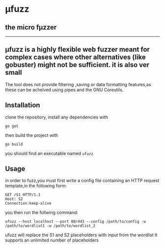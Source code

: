 # µfuzz
## the micro fµzzer
---
µfuzz is a highly flexible web fuzzer meant for complex cases where other alternatives (like gobuster) might not be sufficient. it is also ver small
---
The tool does not provide filtering ,saving or data formatting features,as these can be acheived using pipes and the GNU Coreutils.

## Installation
clone the repository,
install any dependencies with

```
go get
```
then build the project with

```
go build
```

you should find an executable named `ufuzz`
## Usage

in order to fuzz,you must first write a config file containing an HTTP request template,in the following form:

```
GET /S1 HTTP/1.1
Host: S2
Connection:keep-alive

```
you then run the follwing command:
```
ufuzz --host localhost --port 80/443 --config /path/to/config -w /path/to/wordlist1 -w /path/to/wordlist_2
```
ufuzz will replace the S1  and S2 placeholders with input from the wordlist 
It supports an unlimited number of placeholders

